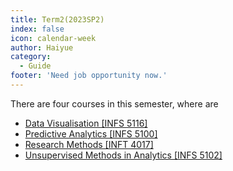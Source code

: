 ```yaml
---
title: Term2(2023SP2)
index: false
icon: calendar-week
author: Haiyue
category:
  - Guide
footer: 'Need job opportunity now.'
---
```



There are four courses in this semester, where are
- [Data Visualisation [INFS 5116]](./2023SP2/Data%20Visualisation)
- [Predictive Analytics [INFS 5100]](./2023SP2/Predictive%20Analytics)
- [Research Methods [INFT 4017]](./2023SP2/Research%20Methods)
- [Unsupervised Methods in Analytics [INFS 5102]](./2023SP2/Unsupervised%20Methods%20in%20Analytics)